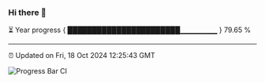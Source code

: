 ### Hi there 👋

⏳ Year progress { ███████████████████████▁▁▁▁▁▁▁ } 79.65 %

---

⏰ Updated on Fri, 18 Oct 2024 12:25:43 GMT

![Progress Bar CI](https://github.com/liununu/liununu/workflows/Progress%20Bar%20CI/badge.svg)
